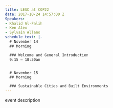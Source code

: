 ```yaml
---
title: LESC at COP22
date: 2017-10-24 14:57:00 Z
Speakers:
- Khalid Al-Falih
- Ken Alex
- Sylvain Allano
schedule text: |-
  # November 14
  ## Morning

  ### Welcome and General Introduction
  9:15 – 10:30am


  # November 15
  ## Morning

  ### Sustainable Cities and Built Environments
---
```


event description